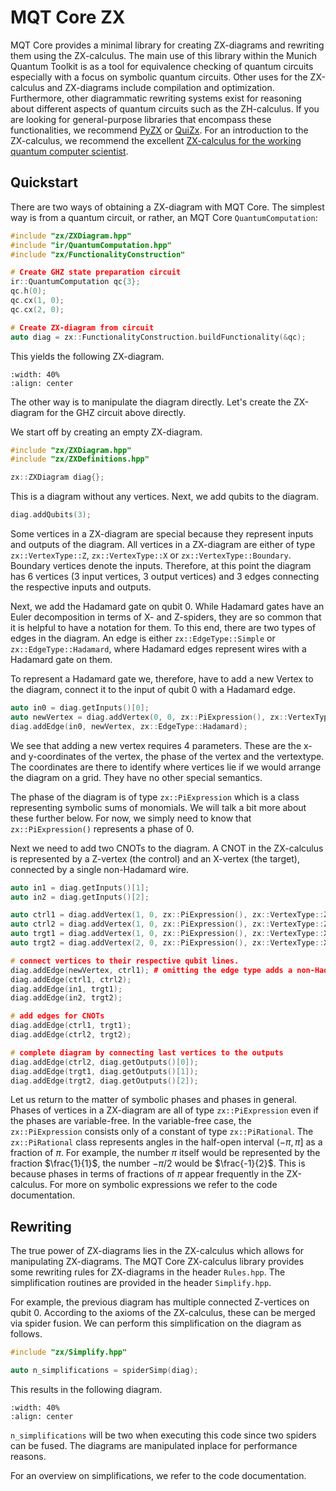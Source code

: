 # MQT Core ZX

MQT Core provides a minimal library for creating ZX-diagrams and rewriting them using the ZX-calculus.
The main use of this library within the Munich Quantum Toolkit is as a tool for equivalence checking of quantum circuits especially with a focus on symbolic quantum circuits.
Other uses for the ZX-calculus and ZX-diagrams include compilation and optimization.
Furthermore, other diagrammatic rewriting systems exist for reasoning about different aspects of quantum circuits such as the ZH-calculus.
If you are looking for general-purpose libraries that encompass these functionalities, we recommend [PyZX](https://pyzx.readthedocs.io/en/latest/) or [QuiZx](https://github.com/zxcalc/quizx).
For an introduction to the ZX-calculus, we recommend the excellent [ZX-calculus for the working quantum computer scientist](https://arxiv.org/abs/2012.13966).

## Quickstart

There are two ways of obtaining a ZX-diagram with MQT Core.
The simplest way is from a quantum circuit, or rather, an MQT Core `QuantumComputation`:

```cpp
#include "zx/ZXDiagram.hpp"
#include "ir/QuantumComputation.hpp"
#include "zx/FunctionalityConstruction"

# Create GHZ state preparation circuit
ir::QuantumComputation qc{3};
qc.h(0);
qc.cx(1, 0);
qc.cx(2, 0);

# Create ZX-diagram from circuit
auto diag = zx::FunctionalityConstruction.buildFunctionality(&qc);
```

This yields the following ZX-diagram.

```{image} _static/ghz.svg
:width: 40%
:align: center
```

The other way is to manipulate the diagram directly.
Let's create the ZX-diagram for the GHZ circuit above directly.

We start off by creating an empty ZX-diagram.

```cpp
#include "zx/ZXDiagram.hpp"
#include "zx/ZXDefinitions.hpp"

zx::ZXDiagram diag{};
```

This is a diagram without any vertices.
Next, we add qubits to the diagram.

```cpp
diag.addQubits(3);
```

Some vertices in a ZX-diagram are special because they represent inputs and outputs of the diagram.
All vertices in a ZX-diagram are either of type `zx::VertexType::Z`, `zx::VertexType::X` or `zx::VertexType::Boundary`.
Boundary vertices denote the inputs.
Therefore, at this point the diagram has 6 vertices (3 input vertices, 3 output vertices) and 3 edges connecting the respective inputs and outputs.

Next, we add the Hadamard gate on qubit 0.
While Hadamard gates have an Euler decomposition in terms of X- and Z-spiders, they are so common that it is helpful to have a notation for them.
To this end, there are two types of edges in the diagram.
An edge is either `zx::EdgeType::Simple` or `zx::EdgeType::Hadamard`, where Hadamard edges represent wires with a Hadamard gate on them.

To represent a Hadamard gate we, therefore, have to add a new Vertex to the diagram, connect it to the input of qubit 0 with a Hadamard edge.

```cpp
auto in0 = diag.getInputs()[0];
auto newVertex = diag.addVertex(0, 0, zx::PiExpression(), zx::VertexType::Z);
diag.addEdge(in0, newVertex, zx::EdgeType::Hadamard);
```

We see that adding a new vertex requires 4 parameters.
These are the x- and y-coordinates of the vertex, the phase of the vertex and the vertextype.
The coordinates are there to identify where vertices lie if we would arrange the diagram on a grid.
They have no other special semantics.

The phase of the diagram is of type `zx::PiExpression` which is a class representing symbolic sums of monomials.
We will talk a bit more about these further below.
For now, we simply need to know that `zx::PiExpression()` represents a phase of 0.

Next we need to add two CNOTs to the diagram.
A CNOT in the ZX-calculus is represented by a Z-vertex (the control) and an X-vertex (the target), connected by a single non-Hadamard wire.

```cpp
auto in1 = diag.getInputs()[1];
auto in2 = diag.getInputs()[2];

auto ctrl1 = diag.addVertex(1, 0, zx::PiExpression(), zx::VertexType::Z);
auto ctrl2 = diag.addVertex(1, 0, zx::PiExpression(), zx::VertexType::Z);
auto trgt1 = diag.addVertex(1, 0, zx::PiExpression(), zx::VertexType::X);
auto trgt2 = diag.addVertex(2, 0, zx::PiExpression(), zx::VertexType::X);

# connect vertices to their respective qubit lines.
diag.addEdge(newVertex, ctrl1); # omitting the edge type adds a non-Hadamard edge
diag.addEdge(ctrl1, ctrl2);
diag.addEdge(in1, trgt1);
diag.addEdge(in2, trgt2);

# add edges for CNOTs
diag.addEdge(ctrl1, trgt1);
diag.addEdge(ctrl2, trgt2);

# complete diagram by connecting last vertices to the outputs
diag.addEdge(ctrl2, diag.getOutputs()[0]);
diag.addEdge(trgt1, diag.getOutputs()[1]);
diag.addEdge(trgt2, diag.getOutputs()[2]);
```

Let us return to the matter of symbolic phases and phases in general.
Phases of vertices in a ZX-diagram are all of type `zx::PiExpression` even if the phases are variable-free.
In the variable-free case, the `zx::PiExpression` consists only of a constant of type `zx::PiRational`.
The `zx::PiRational` class represents angles in the half-open interval $(-\pi, \pi]$ as a fraction of $\pi$.
For example, the number $\pi$ itself would be represented by the fraction $\frac{1}{1}$, the number $-\pi / 2$ would be $\frac{-1}{2}$.
This is because phases in terms of fractions of $\pi$ appear frequently in the ZX-calculus.
For more on symbolic expressions we refer to the code documentation.

## Rewriting

The true power of ZX-diagrams lies in the ZX-calculus which allows for manipulating ZX-diagrams.
The MQT Core ZX-calculus library provides some rewriting rules for ZX-diagrams in the header `Rules.hpp`.
The simplification routines are provided in the header `Simplify.hpp`.

For example, the previous diagram has multiple connected Z-vertices on qubit 0.
According to the axioms of the ZX-calculus, these can be merged via spider fusion.
We can perform this simplification on the diagram as follows.

```cpp
#include "zx/Simplify.hpp"

auto n_simplifications = spiderSimp(diag);
```

This results in the following diagram.

```{image} _static/ghz_simp.svg
:width: 40%
:align: center
```

`n_simplifications` will be two when executing this code since two spiders can be fused.
The diagrams are manipulated inplace for performance reasons.

For an overview on simplifications, we refer to the code documentation.
